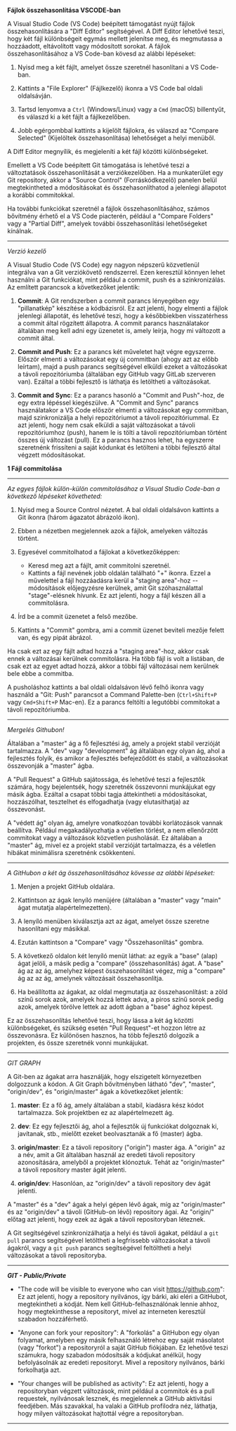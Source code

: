 **Fájlok összehasonlítása VSCODE-ban**

A Visual Studio Code (VS Code) beépített támogatást nyújt fájlok összehasonlítására a "Diff Editor" segítségével. A Diff Editor lehetővé teszi, hogy két fájl különbségeit egymás mellett jelenítse meg, és megmutassa a hozzáadott, eltávolított vagy módosított sorokat. A fájlok összehasonlításához a VS Code-ban kövesd az alábbi lépéseket:

1. Nyisd meg a két fájlt, amelyet össze szeretnél hasonlítani a VS Code-ban.
   
2. Kattints a "File Explorer" (Fájlkezelő) ikonra a VS Code bal oldali oldalsávján.
   
3. Tartsd lenyomva a `Ctrl` (Windows/Linux) vagy a `Cmd` (macOS) billentyűt, és válaszd ki a két fájlt a fájlkezelőben.
   
4. Jobb egérgombbal kattints a kijelölt fájlokra, és válaszd az "Compare Selected" (Kijelöltek összehasonlítása) lehetőséget a helyi menüből.

A Diff Editor megnyílik, és megjeleníti a két fájl közötti különbségeket.

Emellett a VS Code beépített Git támogatása is lehetővé teszi a változtatások összehasonlítását a verziókezelőben. Ha a munkaterület egy Git repository, akkor a "Source Control" (Forráskódkezelő) panelen belül megtekintheted a módosításokat és összehasonlíthatod a jelenlegi állapotot a korábbi commitokkal.

Ha további funkciókat szeretnél a fájlok összehasonlításához, számos bővítmény érhető el a VS Code piacterén, például a "Compare Folders" vagy a "Partial Diff", amelyek további összehasonlítási lehetőségeket kínálnak.

*************************************************************************************************************

*Verzió kezelő*

A Visual Studio Code (VS Code) egy nagyon népszerű közvetlenül integrálva van a Git verziókövető rendszerrel. Ezen keresztül könnyen lehet használni a Git funkciókat, mint például a commit, push és a szinkronizálás. Az említett parancsok a következőket jelentik:

1. **Commit**: A Git rendszerben a commit parancs lényegében egy "pillanatkép" készítése a kódbázisról. Ez azt jelenti, hogy elmenti a fájlok jelenlegi állapotát, és lehetővé teszi, hogy a későbbiekben visszatérhess a commit által rögzített állapotra. A commit parancs használatakor általában meg kell adni egy üzenetet is, amely leírja, hogy mi változott a commit által.

2. **Commit and Push**: Ez a parancs két műveletet hajt végre egyszerre. Először elmenti a változásokat egy új commitban (ahogy azt az előbb leírtam), majd a push parancs segítségével elküldi ezeket a változásokat a távoli repozitóriumba (általában egy GitHub vagy GitLab szerveren van). Ezáltal a többi fejlesztő is láthatja és letöltheti a változásokat.

3. **Commit and Sync**: Ez a parancs hasonló a "Commit and Push"-hoz, de egy extra lépéssel kiegészülve. A "Commit and Sync" parancs használatakor a VS Code először elmenti a változásokat egy commitban, majd szinkronizálja a helyi repozitóriumot a távoli repozitóriummal. Ez azt jelenti, hogy nem csak elküldi a saját változásokat a távoli repozitóriumhoz (push), hanem le is tölti a távoli repozitóriumban történt összes új változást (pull). Ez a parancs hasznos lehet, ha egyszerre szeretnénk frissíteni a saját kódunkat és letölteni a többi fejlesztő által végzett módosításokat.

**1 Fájl commitolása**

*************************************************************************************************************

*Az egyes fájlok külön-külön commitolásához a Visual Studio Code-ban a következő lépéseket követheted:*

1. Nyisd meg a Source Control nézetet. A bal oldali oldalsávon kattints a Git ikonra (három ágazatot ábrázoló ikon).

2. Ebben a nézetben megjelennek azok a fájlok, amelyeken változás történt. 

3. Egyesével commitolhatod a fájlokat a következőképpen:
   - Keresd meg azt a fájlt, amit commitolni szeretnél.
   - Kattints a fájl nevének jobb oldalán található "+" ikonra. Ezzel a művelettel a fájl hozzáadásra kerül a "staging area"-hoz -- módosítások előjegyzésre kerülnek, amit Git szóhasználattal "stage"-elésnek hívunk. Ez azt jelenti, hogy a fájl készen áll a commitolásra.
   
4. Írd be a commit üzenetet a felső mezőbe.

5. Kattints a "Commit" gombra, ami a commit üzenet beviteli mezője felett van, és egy pipát ábrázol.

Ha csak ezt az egy fájlt adtad hozzá a "staging area"-hoz, akkor csak ennek a változásai kerülnek commitolásra. Ha több fájl is volt a listában, de csak ezt az egyet adtad hozzá, akkor a többi fájl változásai nem kerülnek bele ebbe a commitba. 

A pusholáshoz kattints a bal oldali oldalsávon lévő felhő ikonra vagy használd a "Git: Push" parancsot a Command Palette-ben (`Ctrl+Shift+P` vagy `Cmd+Shift+P` Mac-en). Ez a parancs feltölti a legutóbbi commitokat a távoli repozitóriumba.

*************************************************************************************************************

*Mergelés Githubon!*

Általában a "master" ág a fő fejlesztési ág, amely a projekt stabil verzióját tartalmazza. A "dev" vagy "development" ág általában egy olyan ág, ahol a fejlesztés folyik, és amikor a fejlesztés befejeződött és stabil, a változásokat összevonják a "master" ágba.

A "Pull Request" a GitHub sajátossága, és lehetővé teszi a fejlesztők számára, hogy bejelentsék, hogy szeretnék összevonni munkájukat egy másik ágba. Ezáltal a csapat többi tagja áttekintheti a módosításokat, hozzászólhat, tesztelhet és elfogadhatja (vagy elutasíthatja) az összevonást.

A "védett ág" olyan ág, amelyre vonatkozóan további korlátozások vannak beállítva. Például megakadályozhatja a véletlen törlést, a nem ellenőrzött commitokat vagy a változások közvetlen pusholását. Ez általában a "master" ág, mivel ez a projekt stabil verzióját tartalmazza, és a véletlen hibákat minimálisra szeretnénk csökkenteni.

*************************************************************************************************************

*A GitHubon a két ág összehasonlításához kövesse az alábbi lépéseket:*

1. Menjen a projekt GitHub oldalára.
   
2. Kattintson az ágak lenyíló menüjére (általában a "master" vagy "main" ágat mutatja alapértelmezetten).

3. A lenyíló menüben kiválasztja azt az ágat, amelyet össze szeretne hasonlítani egy másikkal.
   
4. Ezután kattintson a "Compare" vagy "Összehasonlítás" gombra.

5. A következő oldalon két lenyíló menüt láthat: az egyik a "base" (alap) ágat jelöli, a másik pedig a "compare" (összehasonlítás) ágat. A "base" ág az az ág, amelyhez képest összehasonlítást végez, míg a "compare" ág az az ág, amelynek változásait összehasonlítja.
   
6. Ha beállította az ágakat, az oldal megmutatja az összehasonlítást: a zöld színű sorok azok, amelyek hozzá lettek adva, a piros színű sorok pedig azok, amelyek törölve lettek az adott ágban a "base" ághoz képest.

Ez az összehasonlítás lehetővé teszi, hogy lássa a két ág közötti különbségeket, és szükség esetén "Pull Request"-et hozzon létre az összevonásra. Ez különösen hasznos, ha több fejlesztő dolgozik a projekten, és össze szeretnék vonni munkájukat.

*************************************************************************************************************

*GIT GRAPH*

A Git-ben az ágakat arra használják, hogy elszigetelt környezetben dolgozzunk a kódon. A Git Graph bővítményben látható "dev", "master", "origin/dev", és "origin/master" ágak a következőket jelentik:

1. **master**: Ez a fő ág, amely általában a stabil, kiadásra kész kódot tartalmazza. Sok projektben ez az alapértelmezett ág.

2. **dev**: Ez egy fejlesztői ág, ahol a fejlesztők új funkciókat dolgoznak ki, javítanak, stb., mielőtt ezeket beolvasztanák a fő (master) ágba.

3. **origin/master**: Ez a távoli repository ("origin") master ága. A "origin" az a név, amit a Git általában használ az eredeti távoli repository azonosítására, amelyből a projektet klónoztuk. Tehát az "origin/master" a távoli repository master ágát jelenti.

4. **origin/dev**: Hasonlóan, az "origin/dev" a távoli repository dev ágát jelenti.

A "master" és a "dev" ágak a helyi gépen lévő ágak, míg az "origin/master" és az "origin/dev" a távoli (GitHub-on lévő) repository ágai. Az "origin/" előtag azt jelenti, hogy ezek az ágak a távoli repositoryban léteznek. 

A Git segítségével szinkronizálhatja a helyi és távoli ágakat, például a `git pull` parancs segítségével letöltheti a legfrissebb változásokat a távoli ágakról, vagy a `git push` parancs segítségével feltöltheti a helyi változásokat a távoli repositoryba.

*************************************************************************************************************

***GIT - Public/Private***

- "The code will be visible to everyone who can visit https://github.com": Ez azt jelenti, hogy a repository nyilvános, így bárki, aki eléri a GitHubot, megtekintheti a kódját. Nem kell GitHub-felhasználónak lennie ahhoz, hogy megtekinthesse a repositoryt, mivel az interneten keresztül szabadon hozzáférhető.

- "Anyone can fork your repository": A "forkolás" a GitHubon egy olyan folyamat, amelyben egy másik felhasználó létrehoz egy saját másolatot (vagy "forkot") a repositoryról a saját GitHub fiókjában. Ez lehetővé teszi számukra, hogy szabadon módosítsák a kódjukat anélkül, hogy befolyásolnák az eredeti repositoryt. Mivel a repository nyilvános, bárki forkolhatja azt.

- "Your changes will be published as activity": Ez azt jelenti, hogy a repositoryban végzett változások, mint például a commitok és a pull requestek, nyilvánosak lesznek, és megjelennek a GitHub aktivitási feedjében. Más szavakkal, ha valaki a GitHub profilodra néz, láthatja, hogy milyen változásokat hajtottál végre a repositoryban.

*************************************************************************************************************